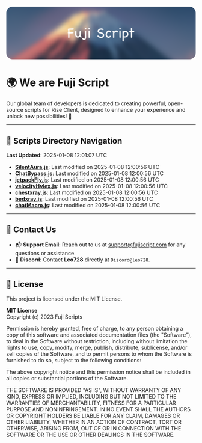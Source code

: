 ![Banner](.github/b.webp)

# 🌍 **We are Fuji Script**

Our global team of developers is dedicated to creating powerful, open-source scripts for Rise Client, designed to enhance your experience and unlock new possibilities! 🌟

---
<!-- SCRIPTS_NAVIGATION_START -->
## 📂 **Scripts Directory Navigation**

**Last Updated**: 2025-01-08 12:01:07 UTC

- **[SilentAura.js](scripts/SilentAura.js)**: Last modified on 2025-01-08 12:00:56 UTC
- **[ChatBypass.js](scripts/ChatBypass.js)**: Last modified on 2025-01-08 12:00:56 UTC
- **[jetpackFly.js](scripts/jetpackFly.js)**: Last modified on 2025-01-08 12:00:56 UTC
- **[velocityHylex.js](scripts/velocityHylex.js)**: Last modified on 2025-01-08 12:00:56 UTC
- **[chestxray.js](scripts/chestxray.js)**: Last modified on 2025-01-08 12:00:56 UTC
- **[bedxray.js](scripts/bedxray.js)**: Last modified on 2025-01-08 12:00:56 UTC
- **[chatMacro.js](scripts/chatMacro.js)**: Last modified on 2025-01-08 12:00:56 UTC

<!-- SCRIPTS_NAVIGATION_END -->

---

## 💬 **Contact Us**  
- 📬 **Support Email**: Reach out to us at [support@fujiscript.com](mailto:support@fujiscript.com) for any questions or assistance.  
- 💬 **Discord**: Contact **Leo728** directly at `Discord@leo728`.

---

## 📜 **License**

This project is licensed under the MIT License.  

**MIT License**  
Copyright (c) 2023 Fuji Scripts  

Permission is hereby granted, free of charge, to any person obtaining a copy of this software and associated documentation files (the "Software"), to deal in the Software without restriction, including without limitation the rights to use, copy, modify, merge, publish, distribute, sublicense, and/or sell copies of the Software, and to permit persons to whom the Software is furnished to do so, subject to the following conditions:  

The above copyright notice and this permission notice shall be included in all copies or substantial portions of the Software.  

THE SOFTWARE IS PROVIDED "AS IS", WITHOUT WARRANTY OF ANY KIND, EXPRESS OR IMPLIED, INCLUDING BUT NOT LIMITED TO THE WARRANTIES OF MERCHANTABILITY, FITNESS FOR A PARTICULAR PURPOSE AND NONINFRINGEMENT. IN NO EVENT SHALL THE AUTHORS OR COPYRIGHT HOLDERS BE LIABLE FOR ANY CLAIM, DAMAGES OR OTHER LIABILITY, WHETHER IN AN ACTION OF CONTRACT, TORT OR OTHERWISE, ARISING FROM, OUT OF OR IN CONNECTION WITH THE SOFTWARE OR THE USE OR OTHER DEALINGS IN THE SOFTWARE.  

